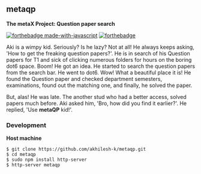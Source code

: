 ## metaqp 
**The metaX Project: Question paper search**

[![forthebadge made-with-javascript](http://ForTheBadge.com/images/badges/made-with-javascript.svg)](https://www.node.org/)
[![forthebadge](https://forthebadge.com/images/badges/built-with-love.svg)](https://forthebadge.com)

Aki is a wimpy kid. Seriously? Is he lazy? Not at all! 
He always keeps asking, 'How to get the freaking question papers?'. He is in search of his Question papers for T1 and sick of clicking numerous folders for hours on the boring dot6 space. Boom! He got an idea. He started to search the question papers from the search bar. He went to dot6. Wow! What a beautiful place it is! He found the Question paper and checked department semesters, examinations, found out the matching one, and finally, he solved the paper. 

But, alas! He was late. The another stud who had a better access, solved papers much before. Aki asked him, 'Bro, how did you find it earlier?'. He replied, 'Use **metaQP** kid!'.

### Development

**Host machine**

```
$ git clone https://github.com/akhilesh-k/metaqp.git
$ cd metaqp
$ sudo npm install http-server
$ http-server metaqp
```
